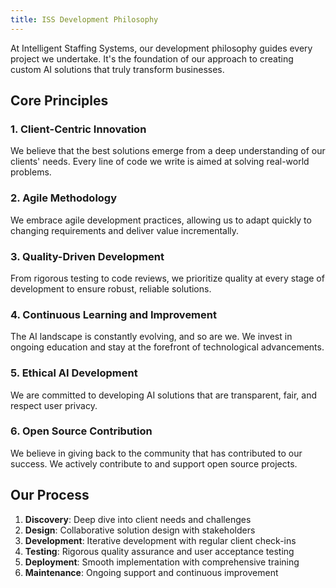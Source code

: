 ```yaml
---
title: ISS Development Philosophy
---
```


At Intelligent Staffing Systems, our development philosophy guides every project we undertake. It's the foundation of our approach to creating custom AI solutions that truly transform businesses.

## Core Principles

### 1. Client-Centric Innovation
We believe that the best solutions emerge from a deep understanding of our clients' needs. Every line of code we write is aimed at solving real-world problems.

### 2. Agile Methodology
We embrace agile development practices, allowing us to adapt quickly to changing requirements and deliver value incrementally.

### 3. Quality-Driven Development
From rigorous testing to code reviews, we prioritize quality at every stage of development to ensure robust, reliable solutions.

### 4. Continuous Learning and Improvement
The AI landscape is constantly evolving, and so are we. We invest in ongoing education and stay at the forefront of technological advancements.

### 5. Ethical AI Development
We are committed to developing AI solutions that are transparent, fair, and respect user privacy.

### 6. Open Source Contribution
We believe in giving back to the community that has contributed to our success. We actively contribute to and support open source projects.

## Our Process
1. **Discovery**: Deep dive into client needs and challenges
2. **Design**: Collaborative solution design with stakeholders
3. **Development**: Iterative development with regular client check-ins
4. **Testing**: Rigorous quality assurance and user acceptance testing
5. **Deployment**: Smooth implementation with comprehensive training
6. **Maintenance**: Ongoing support and continuous improvement

